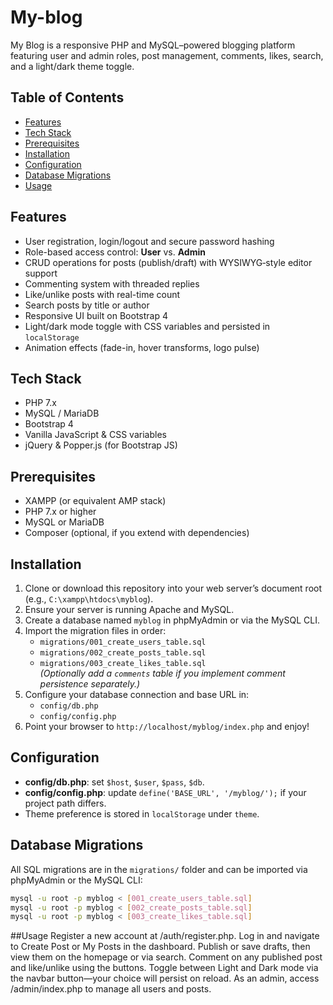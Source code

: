 # My-blog


My Blog is a responsive PHP and MySQL–powered blogging platform featuring user and admin roles, post management, comments, likes, search, and a light/dark theme toggle.

## Table of Contents

- [Features](#features)  
- [Tech Stack](#tech-stack)  
- [Prerequisites](#prerequisites)  
- [Installation](#installation)  
- [Configuration](#configuration)  
- [Database Migrations](#database-migrations)  
- [Usage](#usage)   

## Features

- User registration, login/logout and secure password hashing  
- Role-based access control: **User** vs. **Admin**  
- CRUD operations for posts (publish/draft) with WYSIWYG‐style editor support  
- Commenting system with threaded replies  
- Like/unlike posts with real-time count  
- Search posts by title or author  
- Responsive UI built on Bootstrap 4  
- Light/dark mode toggle with CSS variables and persisted in `localStorage`  
- Animation effects (fade-in, hover transforms, logo pulse)

## Tech Stack

- PHP 7.x  
- MySQL / MariaDB  
- Bootstrap 4  
- Vanilla JavaScript & CSS variables  
- jQuery & Popper.js (for Bootstrap JS)  

## Prerequisites

- XAMPP (or equivalent AMP stack)  
- PHP 7.x or higher  
- MySQL or MariaDB  
- Composer (optional, if you extend with dependencies)  

## Installation

1. Clone or download this repository into your web server’s document root (e.g., `C:\xampp\htdocs\myblog`).  
2. Ensure your server is running Apache and MySQL.  
3. Create a database named `myblog` in phpMyAdmin or via the MySQL CLI.  
4. Import the migration files in order:
   - `migrations/001_create_users_table.sql`  
   - `migrations/002_create_posts_table.sql`  
   - `migrations/003_create_likes_table.sql`  
   *(Optionally add a `comments` table if you implement comment persistence separately.)*  
5. Configure your database connection and base URL in:  
   - `config/db.php`  
   - `config/config.php`  
6. Point your browser to `http://localhost/myblog/index.php` and enjoy!

## Configuration

- **config/db.php**: set `$host`, `$user`, `$pass`, `$db`.  
- **config/config.php**: update `define('BASE_URL', '/myblog/');` if your project path differs.  
- Theme preference is stored in `localStorage` under `theme`.  

## Database Migrations

All SQL migrations are in the `migrations/` folder and can be imported via phpMyAdmin or the MySQL CLI:

```bash
mysql -u root -p myblog < [001_create_users_table.sql]
mysql -u root -p myblog < [002_create_posts_table.sql]
mysql -u root -p myblog < [003_create_likes_table.sql]
```

##Usage
Register a new account at /auth/register.php.
Log in and navigate to Create Post or My Posts in the dashboard.
Publish or save drafts, then view them on the homepage or via search.
Comment on any published post and like/unlike using the buttons.
Toggle between Light and Dark mode via the navbar button—your choice will persist on reload.
As an admin, access /admin/index.php to manage all users and posts.

